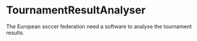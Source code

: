 # TournamentResultAnalyser
The European soccer federation need a software to analyse the tournament results.
